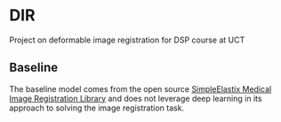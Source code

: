 # DIR
Project on deformable image registration for DSP course at UCT

## Baseline 
The baseline model comes from the open source [SimpleElastix Medical Image Registration Library](https://simpleelastix.github.io) and does not leverage deep learning in its approach to solving the image registration task.
